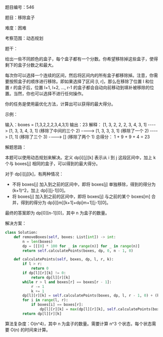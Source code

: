 题目编号：546

题目：移除盒子

难度：困难

考察范围：动态规划

题干：

给出一些不同颜色的盒子，每个盒子都有一个分数。你希望移除掉这些盒子，使得剩下的盒子分数之和最大。

每次你可以选择一个连续的区间，然后将区间内的所有盒子都移除掉。注意，你需要按照盒子的顺序进行移除。即如果选择了区间 [l, r]，那么在移除了位置 l 和位置 r 的盒子后，位置 l+1, l+2, ..., r-1 的盒子都会自动向前移动到填补被移除的位置。当然，你也可以选择不进行任何操作。

你的任务是使用最优化方法，计算出可以获得的最大得分。

示例：

输入：boxes = [1,3,2,2,2,3,4,3,1]
输出：23
解释：
[1, 3, 2, 2, 2, 3, 4, 3, 1] 
----> [1, 3, 3, 4, 3, 1] (移除了中间的三个 2)
----> [1, 3, 3, 3, 1] (移除了一个 2)
----> [1, 1] (移除了三个 3)
----> [] (移除了两个 1)
总得分： 1 + 9 + 9 + 4 = 23

解题思路：

本题可以使用动态规划来解决。定义 dp[i][j][k] 表示从 i 到 j 这段区间中，加上 k 个与 boxes[j] 相同的盒子，可以得到的最大得分。

对于 dp[i][j][k]，有两种情况：

- 不将 boxes[j] 加入到之前的区间中，即将 boxes[j] 单独移除，得到的得分为 (k+1)^2，加上 dp[i][j-1][0]。
- 将 boxes[j] 加入到之前的区间中，即将 boxes[j] 与之前的某个 boxes[m] 合并，得到的得分为 dp[i][m][k+1]+dp[m+1][j-1][0]。

最终的答案即为 dp[0][n-1][0]，其中 n 为盒子的数量。

解决方案：

```python
class Solution:
    def removeBoxes(self, boxes: List[int]) -> int:
        n = len(boxes)
        dp = [[[0] * 100 for _ in range(n)] for _ in range(n)]
        return self.calculatePoints(boxes, dp, 0, n - 1, 0)

    def calculatePoints(self, boxes, dp, l, r, k):
        if l > r:
            return 0
        if dp[l][r][k] != 0:
            return dp[l][r][k]
        while r > l and boxes[r] == boxes[r - 1]:
            r -= 1
            k += 1
        dp[l][r][k] = self.calculatePoints(boxes, dp, l, r - 1, 0) + (k + 1) * (k + 1)
        for i in range(l, r):
            if boxes[i] == boxes[r]:
                dp[l][r][k] = max(dp[l][r][k], self.calculatePoints(boxes, dp, l, i, k + 1) + self.calculatePoints(boxes, dp, i + 1, r - 1, 0))
        return dp[l][r][k]
```

算法复杂度：O(n^4)，其中 n 为盒子的数量。需要计算 n^3 个状态，每个状态需要 O(n) 的时间来计算。